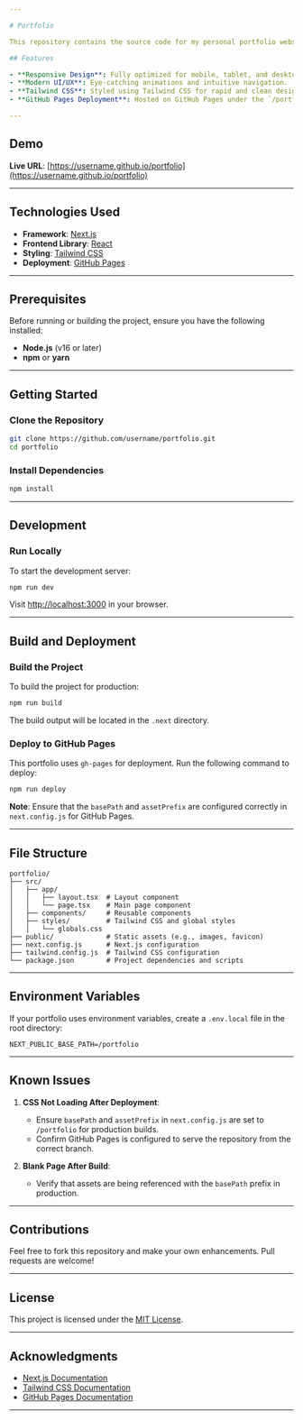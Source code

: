 ```yaml
---

# Portfolio

This repository contains the source code for my personal portfolio website, built with **Next.js**, **React**, **Tailwind CSS**, and deployed to **GitHub Pages**.

## Features

- **Responsive Design**: Fully optimized for mobile, tablet, and desktop devices.
- **Modern UI/UX**: Eye-catching animations and intuitive navigation.
- **Tailwind CSS**: Styled using Tailwind CSS for rapid and clean design implementation.
- **GitHub Pages Deployment**: Hosted on GitHub Pages under the `/portfolio` subpath.

---
```


## Demo

**Live URL**: [https://username.github.io/portfolio](https://username.github.io/portfolio)

---

## Technologies Used

- **Framework**: [Next.js](https://nextjs.org/)
- **Frontend Library**: [React](https://reactjs.org/)
- **Styling**: [Tailwind CSS](https://tailwindcss.com/)
- **Deployment**: [GitHub Pages](https://pages.github.com/)

---

## Prerequisites

Before running or building the project, ensure you have the following installed:

- **Node.js** (v16 or later)
- **npm** or **yarn**

---

## Getting Started

### Clone the Repository

```bash
git clone https://github.com/username/portfolio.git
cd portfolio
```

### Install Dependencies

```bash
npm install
```

---

## Development

### Run Locally

To start the development server:

```bash
npm run dev
```

Visit [http://localhost:3000](http://localhost:3000) in your browser.

---

## Build and Deployment

### Build the Project

To build the project for production:

```bash
npm run build
```

The build output will be located in the `.next` directory.

### Deploy to GitHub Pages

This portfolio uses `gh-pages` for deployment. Run the following command to deploy:

```bash
npm run deploy
```

**Note**: Ensure that the `basePath` and `assetPrefix` are configured correctly in `next.config.js` for GitHub Pages.

---

## File Structure

```plaintext
portfolio/
├── src/
│   ├── app/
│   │   ├── layout.tsx  # Layout component
│   │   └── page.tsx    # Main page component
│   ├── components/     # Reusable components
│   ├── styles/         # Tailwind CSS and global styles
│   │   └── globals.css
├── public/             # Static assets (e.g., images, favicon)
├── next.config.js      # Next.js configuration
├── tailwind.config.js  # Tailwind CSS configuration
└── package.json        # Project dependencies and scripts
```

---

## Environment Variables

If your portfolio uses environment variables, create a `.env.local` file in the root directory:

```plaintext
NEXT_PUBLIC_BASE_PATH=/portfolio
```

---

## Known Issues

1. **CSS Not Loading After Deployment**:

   - Ensure `basePath` and `assetPrefix` in `next.config.js` are set to `/portfolio` for production builds.
   - Confirm GitHub Pages is configured to serve the repository from the correct branch.

2. **Blank Page After Build**:
   - Verify that assets are being referenced with the `basePath` prefix in production.

---

## Contributions

Feel free to fork this repository and make your own enhancements. Pull requests are welcome!

---

## License

This project is licensed under the [MIT License](LICENSE).

---

## Acknowledgments

- [Next.js Documentation](https://nextjs.org/docs)
- [Tailwind CSS Documentation](https://tailwindcss.com/docs)
- [GitHub Pages Documentation](https://docs.github.com/en/pages)

---
